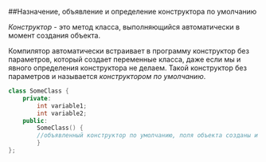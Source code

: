 ##Назначение, объявление и определение конструктора по умолчанию

*Конструктор* - это метод класса, выполняющийся автоматически в момент создания объекта.

Компилятор автоматически встраивает в программу конструктор без параметров, который создает переменные класса, даже если мы и явного определения конструктора не делаем. Такой конструктор без параметров и называется *конструктором по умолчанию*. 
```cpp
class SomeClass {
	private:
		int variable1;
		int variable2;
	public:
		SomeClass() { 
		//объявленный конструктор по умолчанию, поля объекта созданы и равны нулю
		}	
};
```